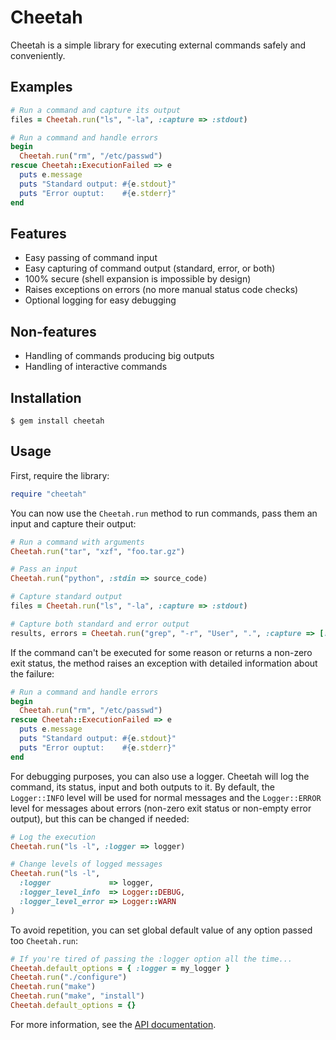 Cheetah
=======

Cheetah is a simple library for executing external commands safely and conveniently.

Examples
--------

```ruby
# Run a command and capture its output
files = Cheetah.run("ls", "-la", :capture => :stdout)

# Run a command and handle errors
begin
  Cheetah.run("rm", "/etc/passwd")
rescue Cheetah::ExecutionFailed => e
  puts e.message
  puts "Standard output: #{e.stdout}"
  puts "Error ouptut:    #{e.stderr}"
end
```

Features
--------

  * Easy passing of command input
  * Easy capturing of command output (standard, error, or both)
  * 100% secure (shell expansion is impossible by design)
  * Raises exceptions on errors (no more manual status code checks)
  * Optional logging for easy debugging

Non-features
------------

  * Handling of commands producing big outputs
  * Handling of interactive commands

Installation
------------

    $ gem install cheetah

Usage
-----

First, require the library:

```ruby
require "cheetah"
```

You can now use the `Cheetah.run` method to run commands, pass them an input and capture their output:

```ruby
# Run a command with arguments
Cheetah.run("tar", "xzf", "foo.tar.gz")

# Pass an input
Cheetah.run("python", :stdin => source_code)

# Capture standard output
files = Cheetah.run("ls", "-la", :capture => :stdout)

# Capture both standard and error output
results, errors = Cheetah.run("grep", "-r", "User", ".", :capture => [:stdout, :stderr))
```

If the command can't be executed for some reason or returns a non-zero exit status, the method raises an exception with detailed information about the failure:

```ruby
# Run a command and handle errors
begin
  Cheetah.run("rm", "/etc/passwd")
rescue Cheetah::ExecutionFailed => e
  puts e.message
  puts "Standard output: #{e.stdout}"
  puts "Error ouptut:    #{e.stderr}"
end
```

For debugging purposes, you can also use a logger. Cheetah will log the command, its status, input and both outputs to it. By default, the `Logger::INFO` level will be used for normal messages and the `Logger::ERROR` level for messages about errors (non-zero exit status or non-empty error output), but this can be changed if needed:

```ruby
# Log the execution
Cheetah.run("ls -l", :logger => logger)

# Change levels of logged messages
Cheetah.run("ls -l",
  :logger             => logger,
  :logger_level_info  => Logger::DEBUG,
  :logger_level_error => Logger::WARN
)
```

To avoid repetition, you can set global default value of any option passed too `Cheetah.run`:

```ruby
# If you're tired of passing the :logger option all the time...
Cheetah.default_options = { :logger = my_logger }
Cheetah.run("./configure")
Cheetah.run("make")
Cheetah.run("make", "install")
Cheetah.default_options = {}
```

For more information, see the [API documentation](http://rubydoc.info/github/openSUSE/cheetah/frames).
